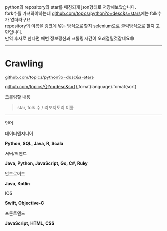 ﻿python의 repository와 star를 매칭되게 json형태로 저장해보았습니다.</br>
fork수를 가져와야하는데 [﻿github.com/topics/python?o=desc&s=stars](https://github.com/topics/python?o=desc&s=stars)에는 folk수가 없더라구요</br>
repository의 이름을 링크에 넣는 방식으로 할지 selenium으로 클릭방식으로 할지 고민입니다.</br>
만약 후자로 한다면 매번 정보갱신과 크롤링 시간이 오래걸릴것같네요😅

---

# Crawling

[﻿github.com/topics/python?o=desc&s=stars](https://github.com/topics/python?o=desc&s=stars) 

[﻿github.com/topics/{}?o=desc&s={}.](https://github.com/topics/python?o=desc&s=forks)fomat(language).fomat(sort) 

크롤링할 내용

> star, folk 수 / 리포지토리 이름

---

언어

데이터엔지니어

**Python, SQL, Java, R, Scala**

서버/백엔드

**Java, Python, JavaScript, Go, C#, Ruby**

안드로이드

**Java, Kotlin**

IOS

**Swift, Objective-C**

프론트엔드

**JavaScript, HTML, CSS**
